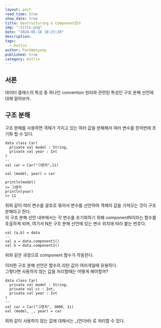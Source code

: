 ```yaml
---
layout: post
read_time: true
show_date: true
title: Destructuring & Component함수
img: ":title.png"
date: "2024-05-18 18:23:20"
description: 
tags:
  - Kotlin
author: ParkWonyeop
published: true
category: Kotlin
---
```

## 서론

데이터 클래스의 특성 중 하나인 convention 원리와 관련된 특성인 구조 분해 선언에 대해 알아보자.  

## 구조 분해

구조 분해를 사용하면 객체가 가지고 있는 여러 값을 분해해서 여러 변수를 한꺼번에 초기화 할 수 있다.  

```
data class Car(
  private val model : String,
  private val year : Int
)
--
val car = Car("그랜저",11)

val (model, year) = car

println(model)
>> 그랜저
println(year)
>> 11
```

위와 같이 여러 변수를 괄호로 묶어서 변수를 선언하여 객체의 값을 가져오는 것이 구조분해라고 한다.  
이 구조 분해 선언 내부에서는 각 변수를 초기화하기 위해 componentN이라는 함수를 호출하게 되며, 여기서 N은 구조 분해 선언에 있는 변수 위치에 따라 붙는 번호다.  

```
val (a,b) = data
--
val a = data.component1()
val b = data.component2()
```

위와 같은 과정으로 component 함수가 작동한다.  

이러한 구조 분해 선언은 함수의 리턴 값이 여러개일때 유용하다.  
그렇다면 사용하지 않는 값을 처리할때는 어떻게 해야할까?  

```
data class Car(
  private val model : String,
  private val cc : Int,
  private val year : Int
)
--
val car = Car("그랜저", 3000, 11)
val (model, _, year) = car
```

위와 같이 사용하지 않는 값에 대해서는 _(언더바) 로 처리할 수 있다.  
